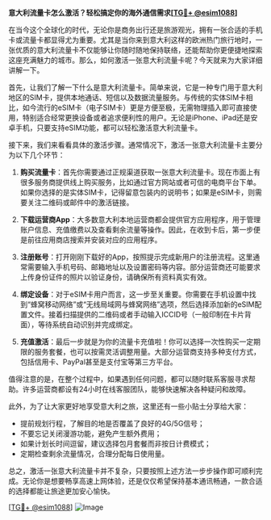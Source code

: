 **意大利流量卡怎么激活？轻松搞定你的海外通信需求[[TG💪+ @esim1088](https://t.me/s/esim1088)]**

在当今这个全球化的时代，无论你是商务出行还是旅游观光，拥有一张合适的手机卡或流量卡都显得尤为重要。尤其是当你来到意大利这样的欧洲热门旅行地时，一张优质的意大利流量卡不仅能够让你随时随地保持联络，还能帮助你更便捷地探索这座充满魅力的城市。那么，如何激活一张意大利流量卡呢？今天就来为大家详细讲解一下。

首先，让我们了解一下什么是意大利流量卡。简单来说，它是一种专门用于意大利地区的SIM卡，提供本地通话、短信以及数据流量服务。与传统的实体SIM卡相比，如今流行的eSIM卡（电子SIM卡）更是方便至极，无需物理插入即可直接使用，特别适合经常更换设备或者追求便利性的用户。无论是iPhone、iPad还是安卓手机，只要支持eSIM功能，都可以轻松激活意大利流量卡。

接下来，我们来看看具体的激活步骤。通常情况下，激活一张意大利流量卡主要分为以下几个环节：

1. **购买流量卡**：首先你需要通过正规渠道获取一张意大利流量卡。现在市面上有很多服务商提供线上购买服务，比如通过官方网站或者可信的电商平台下单。如果你选择的是实体SIM卡，记得留意包装内的说明书；如果是eSIM卡，则需要关注二维码或邮件中的激活链接。

2. **下载运营商App**：大多数意大利本地运营商都会提供官方应用程序，用于管理账户信息、充值缴费以及查看剩余流量等操作。因此，在收到卡后，第一步便是前往应用商店搜索并安装对应的应用程序。

3. **注册账号**：打开刚刚下载好的App，按照提示完成新用户的注册流程。这里通常需要输入手机号码、邮箱地址以及设置密码等内容。部分运营商还可能要求上传身份证件的照片以验证身份，请确保所有资料真实有效。

4. **绑定设备**：对于eSIM卡用户而言，这一步至关重要。你需要在手机设置中找到“蜂窝移动网络”或“无线局域网与蜂窝网络”选项，然后选择添加新的eSIM配置文件。接着扫描提供的二维码或者手动输入ICCID号（一般印制在卡片背面），等待系统自动识别并完成绑定。

5. **充值激活**：最后一步就是为你的流量卡充值啦！你可以选择一次性购买一定期限的服务套餐，也可以按需灵活调整用量。大部分运营商支持多种支付方式，包括信用卡、PayPal甚至是支付宝等第三方平台。

值得注意的是，在整个过程中，如果遇到任何问题，都可以随时联系客服寻求帮助。许多运营商都设有24小时在线客服团队，能够快速解决各种疑问和故障。

此外，为了让大家更好地享受意大利之旅，这里还有一些小贴士分享给大家：

- 提前规划行程，了解目的地是否覆盖了良好的4G/5G信号；
- 不要忘记关闭漫游功能，避免产生额外费用；
- 如果计划长时间逗留，建议选择包月套餐而非按日计费模式；
- 定期检查剩余流量情况，合理分配每日使用量。

总之，激活一张意大利流量卡并不复杂，只要按照上述方法一步步操作即可顺利完成。无论你是想要畅享高速上网体验，还是仅仅希望保持基本通讯畅通，一款合适的选择都能让旅途更加安心愉快。

[[TG💪+ @esim1088](https://t.me/s/esim1088)] 
![Image](https://i.postimg.cc/4NQfJmqS/Snipaste-2025-05-13-00-14-12.png)